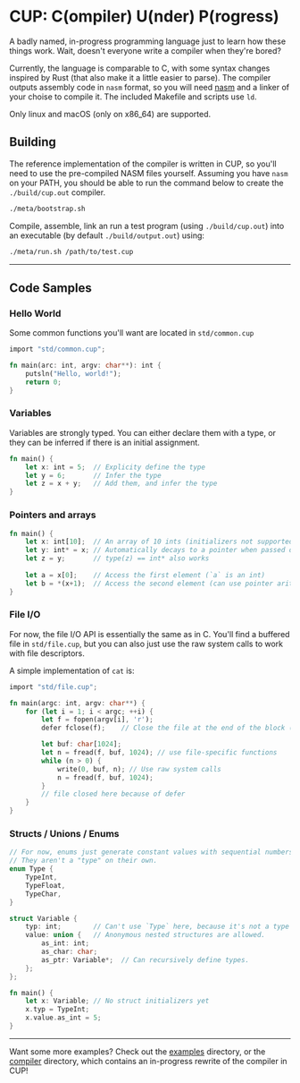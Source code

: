 # CUP: C(ompiler) U(nder) P(rogress)

A badly named, in-progress programming language just to learn how these things work. Wait, doesn't everyone write a compiler when they're bored?

Currently, the language is comparable to C, with some syntax changes inspired by Rust (that also make it a little easier to parse). The compiler outputs assembly code in `nasm` format, so you will need [nasm](https://www.nasm.us/) and a linker of your choise to compile it. The included Makefile and scripts use `ld`.

Only linux and macOS (only on x86_64) are supported.

## Building

The reference implementation of the compiler is written in CUP, so you'll need to use the pre-compiled NASM files yourself. Assuming you have `nasm` on your PATH, you should be able to run the command below to create the `./build/cup.out` compiler.
```bash
./meta/bootstrap.sh
```
Compile, assemble, link an run a test program (using `./build/cup.out`) into an executable (by default `./build/output.out`) using:
```bash
./meta/run.sh /path/to/test.cup
```

---

## Code Samples

### Hello World  

Some common functions you'll want are located in `std/common.cup`
```rust
import "std/common.cup";

fn main(arc: int, argv: char**): int {
    putsln("Hello, world!");
    return 0;
}
```

### Variables

Variables are strongly typed. You can either declare them with a type, or they can be inferred if there is an initial assignment.

```rust
fn main() {
    let x: int = 5;  // Explicity define the type
    let y = 6;       // Infer the type
    let z = x + y;   // Add them, and infer the type
}
```

### Pointers and arrays
```rust
fn main() {
    let x: int[10];  // An array of 10 ints (initializers not supported)
    let y: int* = x; // Automatically decays to a pointer when passed or assigned
    let z = y;       // type(z) == int* also works
    
    let a = x[0];    // Access the first element (`a` is an int)
    let b = *(x+1);  // Access the second element (can use pointer arithmetic)
}
```

### File I/O

For now, the file I/O API is essentially the same as in C. You'll find a buffered file in `std/file.cup`, but you can also just use the raw system calls to work with file descriptors.

A simple implementation of `cat` is:
```rust
import "std/file.cup";

fn main(argc: int, argv: char**) {
    for (let i = 1; i < argc; ++i) {
        let f = fopen(argv[i], 'r');
        defer fclose(f);    // Close the file at the end of the block (in each iteration)

        let buf: char[1024];
        let n = fread(f, buf, 1024); // use file-specific functions
        while (n > 0) {
            write(0, buf, n); // Use raw system calls
            n = fread(f, buf, 1024);
        }
        // file closed here because of defer
    }
}
```

### Structs / Unions / Enums

```rust
// For now, enums just generate constant values with sequential numbers.
// They aren't a "type" on their own.
enum Type {
    TypeInt,
    TypeFloat,
    TypeChar,
}

struct Variable {
    typ: int;        // Can't use `Type` here, because it's not a type
    value: union {   // Anonymous nested structures are allowed.
        as_int: int;
        as_char: char;
        as_ptr: Variable*;  // Can recursively define types.
    };
};

fn main() {
    let x: Variable; // No struct initializers yet
    x.typ = TypeInt;
    x.value.as_int = 5;
}
```

---

Want some more examples? Check out the [examples](examples/) directory, or the [compiler](compiler/) directory, which contains an in-progress rewrite of the compiler in CUP!